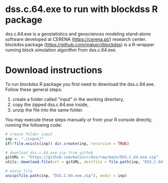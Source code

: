 
# dss.c.64.exe to run with blockdss R package

dss.c.64.exe is a geostatistics and geosciences modeling stand-alone software developed at CERENA (https://cerena.pt/) research center. blockdss package (https://github.com/maluicr/blockdss) is a R-wrapper running block simulation algorithm from dss.c.64.exe.

# Download instructions

To run blockdss R package you first need to download the dss.c.64.exe. Follow these general steps:

1. create a folder called "input" in the working directory, 
2. copy the zipped dss.c.64.exe inside,
3. unzip the file into the same folder. 

You may execute these steps manually or from your R console directly, running the following code:

```r
# create folder input
inp <- "./input/"
if(!file.exists(inp)) dir.create(inp, recursive = TRUE)

# download dss.c.64.exe.zip from github
gitURL <- "https://github.com/maluicr/dss/raw/main/DSS.C.64.exe.zip"
utils::download.file(url = gitURL, destfile = file.path(inp, "DSS.C.64.exe.zip"))

# unzip file
unzip(file.path(inp, "DSS.C.64.exe.zip"), exdir = inp)
```
